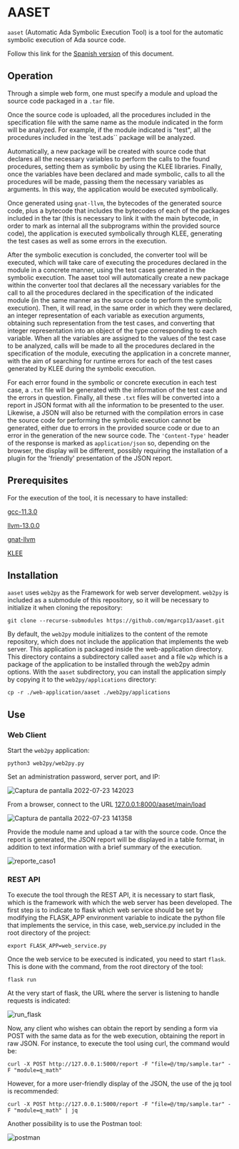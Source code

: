 # AASET

`aaset` (Automatic Ada Symbolic Execution Tool) is a tool for the automatic
symbolic execution of Ada source code.

Follow this link for the [Spanish version](README_es.md) of this document.

## Operation

Through a simple web form, one must specify a module and upload the source code
packaged in a `.tar` file.

Once the source code is uploaded, all the procedures included in the
specification file with the same name as the module indicated in the form will
be analyzed. For example, if the module indicated is "test", all the procedures
included in the `test.ads`` package will be analyzed.

Automatically, a new package will be created with source code that declares all
the necessary variables to perform the calls to the found procedures, setting
them as symbolic by using the KLEE libraries. Finally, once the variables have
been declared and made symbolic, calls to all the procedures will be made,
passing them the necessary variables as arguments. In this way, the application
would be executed symbolically.

Once generated using `gnat-llvm`, the bytecodes of the generated source code,
plus a bytecode that includes the bytecodes of each of the packages included in
the tar (this is necessary to link it with the main bytecode, in order to mark
as internal all the subprograms within the provided source code), the
application is executed symbolically through KLEE, generating the test cases as
well as some errors in the execution.

After the symbolic execution is concluded, the converter tool will be executed,
which will take care of executing the procedures declared in the module in a
concrete manner, using the test cases generated in the symbolic execution. The
aaset tool will automatically create a new package within the converter tool
that declares all the necessary variables for the call to all the procedures
declared in the specification of the indicated module (in the same manner as
the source code to perform the symbolic execution). Then, it will read, in the
same order in which they were declared, an integer representation of each
variable as execution arguments, obtaining such representation from the test
cases, and converting that integer representation into an object of the type
corresponding to each variable. When all the variables are assigned to the
values of the test case to be analyzed, calls will be made to all the
procedures declared in the specification of the module, executing the
application in a concrete manner, with the aim of searching for runtime errors
for each of the test cases generated by KLEE during the symbolic execution.

For each error found in the symbolic or concrete execution in each test case, a
`.txt` file will be generated with the information of the test case and the
errors in question. Finally, all these `.txt` files will be converted into a
report in JSON format with all the information to be presented to the user.
Likewise, a JSON will also be returned with the compilation errors in case the
source code for performing the symbolic execution cannot be generated, either
due to errors in the provided source code or due to an error in the generation
of the new source code. The `'Content-Type'` header of the response is marked as
`application/json` so, depending on the browser, the display will be different,
possibly requiring the installation of a plugin for the 'friendly' presentation
of the JSON report.

## Prerequisites

For the execution of the tool, it is necessary to have installed:

[gcc-11.3.0](https://gcc.gnu.org/install/index.html)

[llvm-13.0.0](https://llvm.org/)

[gnat-llvm](https://github.com/AdaCore/gnat-llvm)

[KLEE](https://klee.github.io/build-llvm11/)

## Installation

`aaset` uses `web2py` as the Framework for web server development. `web2py` is
included as a submodule of this repository, so it will be necessary to
initialize it when cloning the repository:
```
git clone --recurse-submodules https://github.com/mgarcp13/aaset.git
```
By default, the `web2py` module initializes to the content of the remote
repository, which does not include the application that implements the web
server. This application is packaged inside the web-application directory. This
directory contains a subdirectory called `aaset` and a file `w2p` which is a
package of the application to be installed through the web2py admin options.
With the `aaset` subdirectory, you can install the application simply by copying
it to the `web2py/applications` directory:
```
cp -r ./web-application/aaset ./web2py/applications
```

## Use

### Web Client

Start the `web2py` application:
```
python3 web2py/web2py.py
```
Set an administration password, server port, and IP:

![Captura de pantalla 2022-07-23 142023](https://user-images.githubusercontent.com/9430650/180604618-d9cbb982-be56-48d8-acf3-8e29e0210aca.png)

From a browser, connect to the URL [127.0.0.1:8000/aaset/main/load](127.0.0.1:8000/aaset/main/load)

![Captura de pantalla 2022-07-23 141358](https://user-images.githubusercontent.com/9430650/180604488-b325831b-6ec1-4612-929d-ad8f4f05640c.png)

Provide the module name and upload a tar with the source code. Once the report
is generated, the JSON report will be displayed in a table format, in addition
to text information with a brief summary of the execution.

![reporte_caso1](https://user-images.githubusercontent.com/9430650/185758140-24c32369-31aa-40f6-98b8-c5d6db2b01f9.png)

### REST API

To execute the tool through the REST API, it is necessary to start flask, which
is the framework with which the web server has been developed. The first step
is to indicate to flask which web service should be set by modifying the
FLASK_APP environment variable to indicate the python file that implements the
service, in this case, web_service.py included in the root directory of the
project:

```
export FLASK_APP=web_service.py
```

Once the web service to be executed is indicated, you need to start `flask`.
This is done with the command, from the root directory of the tool:

```
flask run
```

At the very start of flask, the URL where the server is listening to handle
requests is indicated:

![run_flask](https://user-images.githubusercontent.com/9430650/185758275-e2225f45-14a6-497e-b1f3-076028e68a2d.png)

Now, any client who wishes can obtain the report by sending a form via POST
with the same data as for the web execution, obtaining the report in raw JSON.
For instance, to execute the tool using curl, the command would be:

```
curl -X POST http://127.0.0.1:5000/report -F "file=@/tmp/sample.tar" -F "module=q_math"
```

However, for a more user-friendly display of the JSON, the use of the jq tool
is recommended:

```
curl -X POST http://127.0.0.1:5000/report -F "file=@/tmp/sample.tar" -F "module=q_math" | jq
```

Another possibility is to use the Postman tool:

![postman](https://user-images.githubusercontent.com/9430650/185758397-7ee2a715-f776-4cd8-bbda-b728a1f8c4a3.png)
